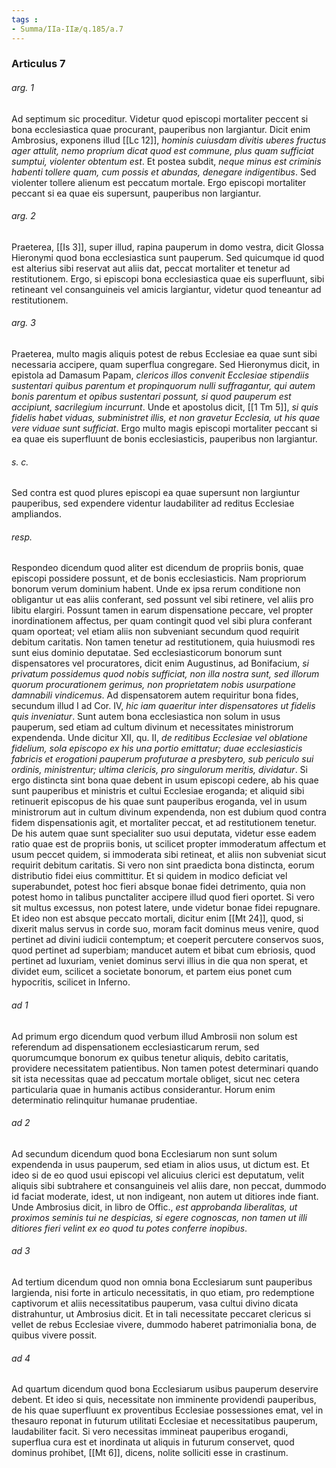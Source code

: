```yaml
---
tags : 
- Summa/IIa-IIæ/q.185/a.7
---
```


### Articulus 7

###### arg. 1
Ad septimum sic proceditur. Videtur quod episcopi mortaliter peccent si bona ecclesiastica quae procurant, pauperibus non largiantur. Dicit enim Ambrosius, exponens illud [[Lc 12]], *hominis cuiusdam divitis uberes fructus ager attulit, nemo proprium dicat quod est commune, plus quam sufficiat sumptui, violenter obtentum est*. Et postea subdit, *neque minus est criminis habenti tollere quam, cum possis et abundas, denegare indigentibus*. Sed violenter tollere alienum est peccatum mortale. Ergo episcopi mortaliter peccant si ea quae eis supersunt, pauperibus non largiantur.

###### arg. 2
Praeterea, [[Is 3]], super illud, rapina pauperum in domo vestra, dicit Glossa Hieronymi quod bona ecclesiastica sunt pauperum. Sed quicumque id quod est alterius sibi reservat aut aliis dat, peccat mortaliter et tenetur ad restitutionem. Ergo, si episcopi bona ecclesiastica quae eis superfluunt, sibi retineant vel consanguineis vel amicis largiantur, videtur quod teneantur ad restitutionem.

###### arg. 3
Praeterea, multo magis aliquis potest de rebus Ecclesiae ea quae sunt sibi necessaria accipere, quam superflua congregare. Sed Hieronymus dicit, in epistola ad Damasum Papam, *clericos illos convenit Ecclesiae stipendiis sustentari quibus parentum et propinquorum nulli suffragantur, qui autem bonis parentum et opibus sustentari possunt, si quod pauperum est accipiunt, sacrilegium incurrunt*. Unde et apostolus dicit, [[1 Tm 5]], *si quis fidelis habet viduas, subministret illis, et non gravetur Ecclesia, ut his quae vere viduae sunt sufficiat*. Ergo multo magis episcopi mortaliter peccant si ea quae eis superfluunt de bonis ecclesiasticis, pauperibus non largiantur.

###### s. c.
Sed contra est quod plures episcopi ea quae supersunt non largiuntur pauperibus, sed expendere videntur laudabiliter ad reditus Ecclesiae ampliandos.

###### resp.
Respondeo dicendum quod aliter est dicendum de propriis bonis, quae episcopi possidere possunt, et de bonis ecclesiasticis. Nam propriorum bonorum verum dominium habent. Unde ex ipsa rerum conditione non obligantur ut eas aliis conferant, sed possunt vel sibi retinere, vel aliis pro libitu elargiri. Possunt tamen in earum dispensatione peccare, vel propter inordinationem affectus, per quam contingit quod vel sibi plura conferant quam oporteat; vel etiam aliis non subveniant secundum quod requirit debitum caritatis. Non tamen tenetur ad restitutionem, quia huiusmodi res sunt eius dominio deputatae. Sed ecclesiasticorum bonorum sunt dispensatores vel procuratores, dicit enim Augustinus, ad Bonifacium, *si privatum possidemus quod nobis sufficiat, non illa nostra sunt, sed illorum quorum procurationem gerimus, non proprietatem nobis usurpatione damnabili vindicemus*. Ad dispensatorem autem requiritur bona fides, secundum illud I ad Cor. IV, *hic iam quaeritur inter dispensatores ut fidelis quis inveniatur*. Sunt autem bona ecclesiastica non solum in usus pauperum, sed etiam ad cultum divinum et necessitates ministrorum expendenda. Unde dicitur XII, qu. II, *de reditibus Ecclesiae vel oblatione fidelium, sola episcopo ex his una portio emittatur; duae ecclesiasticis fabricis et erogationi pauperum profuturae a presbytero, sub periculo sui ordinis, ministrentur; ultima clericis, pro singulorum meritis, dividatur*. Si ergo distincta sint bona quae debent in usum episcopi cedere, ab his quae sunt pauperibus et ministris et cultui Ecclesiae eroganda; et aliquid sibi retinuerit episcopus de his quae sunt pauperibus eroganda, vel in usum ministrorum aut in cultum divinum expendenda, non est dubium quod contra fidem dispensationis agit, et mortaliter peccat, et ad restitutionem tenetur. De his autem quae sunt specialiter suo usui deputata, videtur esse eadem ratio quae est de propriis bonis, ut scilicet propter immoderatum affectum et usum peccet quidem, si immoderata sibi retineat, et aliis non subveniat sicut requirit debitum caritatis. Si vero non sint praedicta bona distincta, eorum distributio fidei eius committitur. Et si quidem in modico deficiat vel superabundet, potest hoc fieri absque bonae fidei detrimento, quia non potest homo in talibus punctaliter accipere illud quod fieri oportet. Si vero sit multus excessus, non potest latere, unde videtur bonae fidei repugnare. Et ideo non est absque peccato mortali, dicitur enim [[Mt 24]], quod, si dixerit malus servus in corde suo, moram facit dominus meus venire, quod pertinet ad divini iudicii contemptum; et coeperit percutere conservos suos, quod pertinet ad superbiam; manducet autem et bibat cum ebriosis, quod pertinet ad luxuriam, veniet dominus servi illius in die qua non sperat, et dividet eum, scilicet a societate bonorum, et partem eius ponet cum hypocritis, scilicet in Inferno.

###### ad 1
Ad primum ergo dicendum quod verbum illud Ambrosii non solum est referendum ad dispensationem ecclesiasticarum rerum, sed quorumcumque bonorum ex quibus tenetur aliquis, debito caritatis, providere necessitatem patientibus. Non tamen potest determinari quando sit ista necessitas quae ad peccatum mortale obliget, sicut nec cetera particularia quae in humanis actibus considerantur. Horum enim determinatio relinquitur humanae prudentiae.

###### ad 2
Ad secundum dicendum quod bona Ecclesiarum non sunt solum expendenda in usus pauperum, sed etiam in alios usus, ut dictum est. Et ideo si de eo quod usui episcopi vel alicuius clerici est deputatum, velit aliquis sibi subtrahere et consanguineis vel aliis dare, non peccat, dummodo id faciat moderate, idest, ut non indigeant, non autem ut ditiores inde fiant. Unde Ambrosius dicit, in libro de Offic., *est approbanda liberalitas, ut proximos seminis tui ne despicias, si egere cognoscas, non tamen ut illi ditiores fieri velint ex eo quod tu potes conferre inopibus*.

###### ad 3
Ad tertium dicendum quod non omnia bona Ecclesiarum sunt pauperibus largienda, nisi forte in articulo necessitatis, in quo etiam, pro redemptione captivorum et aliis necessitatibus pauperum, vasa cultui divino dicata distrahuntur, ut Ambrosius dicit. Et in tali necessitate peccaret clericus si vellet de rebus Ecclesiae vivere, dummodo haberet patrimonialia bona, de quibus vivere possit.

###### ad 4
Ad quartum dicendum quod bona Ecclesiarum usibus pauperum deservire debent. Et ideo si quis, necessitate non imminente providendi pauperibus, de his quae superfluunt ex proventibus Ecclesiae possessiones emat, vel in thesauro reponat in futurum utilitati Ecclesiae et necessitatibus pauperum, laudabiliter facit. Si vero necessitas immineat pauperibus erogandi, superflua cura est et inordinata ut aliquis in futurum conservet, quod dominus prohibet, [[Mt 6]], dicens, nolite solliciti esse in crastinum.

